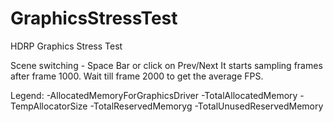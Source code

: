 # GraphicsStressTest
HDRP Graphics Stress Test

Scene switching - Space Bar or click on Prev/Next
It starts sampling frames after frame 1000. Wait till frame 2000 to get the average FPS.

Legend:
-AllocatedMemoryForGraphicsDriver
-TotalAllocatedMemory
-TempAllocatorSize
-TotalReservedMemoryg
-TotalUnusedReservedMemory

